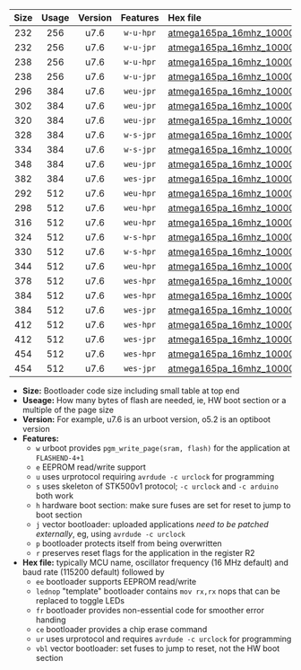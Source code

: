 |Size|Usage|Version|Features|Hex file|
|:-:|:-:|:-:|:-:|:--|
|232|256|u7.6|`w-u-hpr`|[atmega165pa_16mhz_1000000bps_ur.hex](https://raw.githubusercontent.com/stefanrueger/urboot/main//atmega165pa_16mhz_1000000bps_ur.hex)|
|232|256|u7.6|`w-u-jpr`|[atmega165pa_16mhz_1000000bps_ur_vbl.hex](https://raw.githubusercontent.com/stefanrueger/urboot/main//atmega165pa_16mhz_1000000bps_ur_vbl.hex)|
|238|256|u7.6|`w-u-hpr`|[atmega165pa_16mhz_1000000bps_lednop_ur.hex](https://raw.githubusercontent.com/stefanrueger/urboot/main//atmega165pa_16mhz_1000000bps_lednop_ur.hex)|
|238|256|u7.6|`w-u-jpr`|[atmega165pa_16mhz_1000000bps_lednop_ur_vbl.hex](https://raw.githubusercontent.com/stefanrueger/urboot/main//atmega165pa_16mhz_1000000bps_lednop_ur_vbl.hex)|
|296|384|u7.6|`weu-jpr`|[atmega165pa_16mhz_1000000bps_ee_ur_vbl.hex](https://raw.githubusercontent.com/stefanrueger/urboot/main//atmega165pa_16mhz_1000000bps_ee_ur_vbl.hex)|
|302|384|u7.6|`weu-jpr`|[atmega165pa_16mhz_1000000bps_ee_lednop_ur_vbl.hex](https://raw.githubusercontent.com/stefanrueger/urboot/main//atmega165pa_16mhz_1000000bps_ee_lednop_ur_vbl.hex)|
|320|384|u7.6|`weu-jpr`|[atmega165pa_16mhz_1000000bps_ee_lednop_fr_ur_vbl.hex](https://raw.githubusercontent.com/stefanrueger/urboot/main//atmega165pa_16mhz_1000000bps_ee_lednop_fr_ur_vbl.hex)|
|328|384|u7.6|`w-s-jpr`|[atmega165pa_16mhz_1000000bps_vbl.hex](https://raw.githubusercontent.com/stefanrueger/urboot/main//atmega165pa_16mhz_1000000bps_vbl.hex)|
|334|384|u7.6|`w-s-jpr`|[atmega165pa_16mhz_1000000bps_lednop_vbl.hex](https://raw.githubusercontent.com/stefanrueger/urboot/main//atmega165pa_16mhz_1000000bps_lednop_vbl.hex)|
|348|384|u7.6|`weu-jpr`|[atmega165pa_16mhz_1000000bps_ee_lednop_fr_ce_ur_vbl.hex](https://raw.githubusercontent.com/stefanrueger/urboot/main//atmega165pa_16mhz_1000000bps_ee_lednop_fr_ce_ur_vbl.hex)|
|382|384|u7.6|`wes-jpr`|[atmega165pa_16mhz_1000000bps_ee_vbl.hex](https://raw.githubusercontent.com/stefanrueger/urboot/main//atmega165pa_16mhz_1000000bps_ee_vbl.hex)|
|292|512|u7.6|`weu-hpr`|[atmega165pa_16mhz_1000000bps_ee_ur.hex](https://raw.githubusercontent.com/stefanrueger/urboot/main//atmega165pa_16mhz_1000000bps_ee_ur.hex)|
|298|512|u7.6|`weu-hpr`|[atmega165pa_16mhz_1000000bps_ee_lednop_ur.hex](https://raw.githubusercontent.com/stefanrueger/urboot/main//atmega165pa_16mhz_1000000bps_ee_lednop_ur.hex)|
|316|512|u7.6|`weu-hpr`|[atmega165pa_16mhz_1000000bps_ee_lednop_fr_ur.hex](https://raw.githubusercontent.com/stefanrueger/urboot/main//atmega165pa_16mhz_1000000bps_ee_lednop_fr_ur.hex)|
|324|512|u7.6|`w-s-hpr`|[atmega165pa_16mhz_1000000bps.hex](https://raw.githubusercontent.com/stefanrueger/urboot/main//atmega165pa_16mhz_1000000bps.hex)|
|330|512|u7.6|`w-s-hpr`|[atmega165pa_16mhz_1000000bps_lednop.hex](https://raw.githubusercontent.com/stefanrueger/urboot/main//atmega165pa_16mhz_1000000bps_lednop.hex)|
|344|512|u7.6|`weu-hpr`|[atmega165pa_16mhz_1000000bps_ee_lednop_fr_ce_ur.hex](https://raw.githubusercontent.com/stefanrueger/urboot/main//atmega165pa_16mhz_1000000bps_ee_lednop_fr_ce_ur.hex)|
|378|512|u7.6|`wes-hpr`|[atmega165pa_16mhz_1000000bps_ee.hex](https://raw.githubusercontent.com/stefanrueger/urboot/main//atmega165pa_16mhz_1000000bps_ee.hex)|
|384|512|u7.6|`wes-hpr`|[atmega165pa_16mhz_1000000bps_ee_lednop.hex](https://raw.githubusercontent.com/stefanrueger/urboot/main//atmega165pa_16mhz_1000000bps_ee_lednop.hex)|
|384|512|u7.6|`wes-jpr`|[atmega165pa_16mhz_1000000bps_ee_lednop_vbl.hex](https://raw.githubusercontent.com/stefanrueger/urboot/main//atmega165pa_16mhz_1000000bps_ee_lednop_vbl.hex)|
|412|512|u7.6|`wes-hpr`|[atmega165pa_16mhz_1000000bps_ee_lednop_fr.hex](https://raw.githubusercontent.com/stefanrueger/urboot/main//atmega165pa_16mhz_1000000bps_ee_lednop_fr.hex)|
|412|512|u7.6|`wes-jpr`|[atmega165pa_16mhz_1000000bps_ee_lednop_fr_vbl.hex](https://raw.githubusercontent.com/stefanrueger/urboot/main//atmega165pa_16mhz_1000000bps_ee_lednop_fr_vbl.hex)|
|454|512|u7.6|`wes-hpr`|[atmega165pa_16mhz_1000000bps_ee_lednop_fr_ce.hex](https://raw.githubusercontent.com/stefanrueger/urboot/main//atmega165pa_16mhz_1000000bps_ee_lednop_fr_ce.hex)|
|454|512|u7.6|`wes-jpr`|[atmega165pa_16mhz_1000000bps_ee_lednop_fr_ce_vbl.hex](https://raw.githubusercontent.com/stefanrueger/urboot/main//atmega165pa_16mhz_1000000bps_ee_lednop_fr_ce_vbl.hex)|

- **Size:** Bootloader code size including small table at top end
- **Useage:** How many bytes of flash are needed, ie, HW boot section or a multiple of the page size
- **Version:** For example, u7.6 is an urboot version, o5.2 is an optiboot version
- **Features:**
  + `w` urboot provides `pgm_write_page(sram, flash)` for the application at `FLASHEND-4+1`
  + `e` EEPROM read/write support
  + `u` uses urprotocol requiring `avrdude -c urclock` for programming
  + `s` uses skeleton of STK500v1 protocol; `-c urclock` and `-c arduino` both work
  + `h` hardware boot section: make sure fuses are set for reset to jump to boot section
  + `j` vector bootloader: uploaded applications *need to be patched externally*, eg, using `avrdude -c urclock`
  + `p` bootloader protects itself from being overwritten
  + `r` preserves reset flags for the application in the register R2
- **Hex file:** typically MCU name, oscillator frequency (16 MHz default) and baud rate (115200 default) followed by
  + `ee` bootloader supports EEPROM read/write
  + `lednop` "template" bootloader contains `mov rx,rx` nops that can be replaced to toggle LEDs
  + `fr` bootloader provides non-essential code for smoother error handing
  + `ce` bootloader provides a chip erase command
  + `ur` uses urprotocol and requires `avrdude -c urclock` for programming
  + `vbl` vector bootloader: set fuses to jump to reset, not the HW boot section
